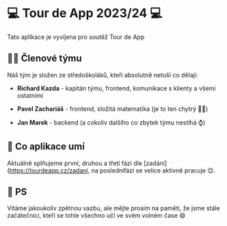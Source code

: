# 💻 Tour de App 2023/24 💻

Tato aplikace je vyvíjena pro soutěž Tour de App

## 👨‍💻 Členové týmu

Náš tým je složen ze středoškoláků, kteří absolutně netuší co dělají:

- **Richard Kazda** - kapitán týmu, frontend, komunikace s klienty a všemi ostatními

- **Pavel Zachariáš** - frontend, složitá matematika (je to ten chytrý 👨‍🔬)

- **Jan Marek** - backend (a cokoliv dalšího co zbytek týmu nestíhá ⌚️)

## 🧪 Co aplikace umí

Aktuálně splňujeme první, druhou a třetí fázi dle [zadání](https://tourdeapp.cz/zadani, na poslednífázi se velice aktivně pracuje :blush:.

## 🤫 PS

Vítáme jakoukoliv zpětnou vazbu, ale mějte prosím na paměti, že jsme stále začátečníci, kteří se tohle všechno učí ve svém volném čase 😄
